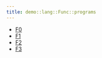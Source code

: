 ```yaml
---
title: demo::lang::Func::programs
---
```



* [F0](../../../../../Library/demo/lang/Func/programs/F0.md)
* [F1](../../../../../Library/demo/lang/Func/programs/F1.md)
* [F2](../../../../../Library/demo/lang/Func/programs/F2.md)
* [F3](../../../../../Library/demo/lang/Func/programs/F3.md)